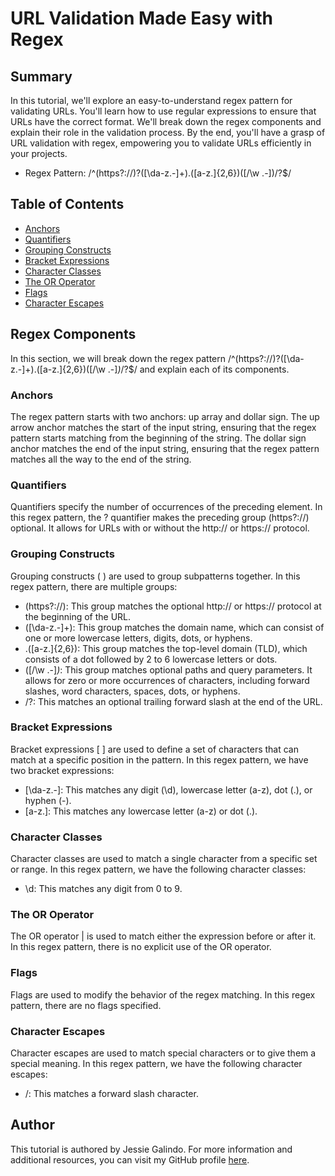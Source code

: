 # URL Validation Made Easy with Regex

## Summary

In this tutorial, we'll explore an easy-to-understand regex pattern for validating URLs. You'll learn how to use regular expressions to ensure that URLs have the correct format. We'll break down the regex components and explain their role in the validation process. By the end, you'll have a grasp of URL validation with regex, empowering you to validate URLs efficiently in your projects.

- Regex Pattern: /^(https?://)?([\da-z.-]+).([a-z.]{2,6})([/\w .-])/?$/

## Table of Contents

- [Anchors](#anchors)
- [Quantifiers](#quantifiers)
- [Grouping Constructs](#grouping-constructs)
- [Bracket Expressions](#bracket-expressions)
- [Character Classes](#character-classes)
- [The OR Operator](#the-or-operator)
- [Flags](#flags)
- [Character Escapes](#character-escapes)

## Regex Components

In this section, we will break down the regex pattern /^(https?:\/\/)?([\da-z\.-]+)\.([a-z\.]{2,6})([\/\w \.-]*)*\/?$/ and explain each of its components.

### Anchors

The regex pattern starts with two anchors: up array and dollar sign. The up arrow anchor matches the start of the input string, ensuring that the regex pattern starts matching from the beginning of the string. The dollar sign anchor matches the end of the input string, ensuring that the regex pattern matches all the way to the end of the string.

### Quantifiers

Quantifiers specify the number of occurrences of the preceding element. In this regex pattern, the ? quantifier makes the preceding group (https?:\/\/) optional. It allows for URLs with or without the http:// or https:// protocol.

### Grouping Constructs

Grouping constructs ( ) are used to group subpatterns together. In this regex pattern, there are multiple groups:
- (https?:\/\/): This group matches the optional http:// or https:// protocol at the beginning of the URL.
- ([\da-z\.-]+): This group matches the domain name, which can consist of one or more lowercase letters, digits, dots, or hyphens.
- \.([a-z\.]{2,6}): This group matches the top-level domain (TLD), which consists of a dot followed by 2 to 6 lowercase letters or dots.
- ([\/\w \.-]*)*: This group matches optional paths and query parameters. It allows for zero or more occurrences of characters, including forward slashes, word characters, spaces, dots, or hyphens.
- \/?: This matches an optional trailing forward slash at the end of the URL.

### Bracket Expressions

Bracket expressions [ ] are used to define a set of characters that can match at a specific position in the pattern. In this regex pattern, we have two bracket expressions:
- [\da-z\.-]: This matches any digit (\d), lowercase letter (a-z), dot (\.), or hyphen (-).
- [a-z\.]: This matches any lowercase letter (a-z) or dot (\.).

### Character Classes

Character classes are used to match a single character from a specific set or range. In this regex pattern, we have the following character classes:
- \d: This matches any digit from 0 to 9.

### The OR Operator

The OR operator | is used to match either the expression before or after it. In this regex pattern, there is no explicit use of the OR operator.

### Flags

Flags are used to modify the behavior of the regex matching. In this regex pattern, there are no flags specified.

### Character Escapes

Character escapes are used to match special characters or to give them a special meaning. In this regex pattern, we have the following character escapes:
- \/: This matches a forward slash character.

## Author

This tutorial is authored by Jessie Galindo. For more information and additional resources, you can visit my GitHub profile [here](https://github.com/MrMessyFace).
